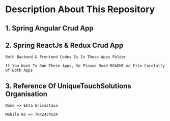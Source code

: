 # Description About This Repository
 
## 1. Spring Angular Crud App

## 2. Spring ReactJs & Redux Crud App

```` 
Both Backend & Frontend Codes Is In These Apps Folder
````

````
If You Want To Run These Apps, So Please Read README.md File Carefully Of Both Apps
````

## 3. Reference Of UniqueTouchSolutions Organisation

````
Name => Ekta Srivastava
````

````
Mobile No => 7042434524
````
